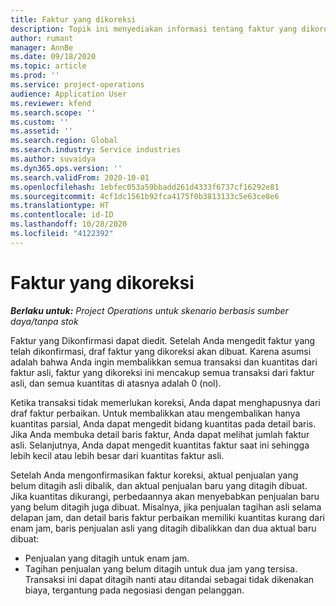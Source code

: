 ```yaml
---
title: Faktur yang dikoreksi
description: Topik ini menyediakan informasi tentang faktur yang dikoreksi.
author: rumant
manager: AnnBe
ms.date: 09/18/2020
ms.topic: article
ms.prod: ''
ms.service: project-operations
audience: Application User
ms.reviewer: kfend
ms.search.scope: ''
ms.custom: ''
ms.assetid: ''
ms.search.region: Global
ms.search.industry: Service industries
ms.author: suvaidya
ms.dyn365.ops.version: ''
ms.search.validFrom: 2020-10-01
ms.openlocfilehash: 1ebfec053a59bbadd261d4333f6737cf16292e81
ms.sourcegitcommit: 4cf1dc1561b92fca4175f0b3813133c5e63ce8e6
ms.translationtype: HT
ms.contentlocale: id-ID
ms.lasthandoff: 10/28/2020
ms.locfileid: "4122392"
---
```

# <a name="corrected-invoices"></a>Faktur yang dikoreksi

_**Berlaku untuk:** Project Operations untuk skenario berbasis sumber daya/tanpa stok_

Faktur yang Dikonfirmasi dapat diedit. Setelah Anda mengedit faktur yang telah dikonfirmasi, draf faktur yang dikoreksi akan dibuat. Karena asumsi adalah bahwa Anda ingin membalikkan semua transaksi dan kuantitas dari faktur asli, faktur yang dikoreksi ini mencakup semua transaksi dari faktur asli, dan semua kuantitas di atasnya adalah 0 (nol).

Ketika transaksi tidak memerlukan koreksi, Anda dapat menghapusnya dari draf faktur perbaikan. Untuk membalikkan atau mengembalikan hanya kuantitas parsial, Anda dapat mengedit bidang kuantitas pada detail baris. Jika Anda membuka detail baris faktur, Anda dapat melihat jumlah faktur asli. Selanjutnya, Anda dapat mengedit kuantitas faktur saat ini sehingga lebih kecil atau lebih besar dari kuantitas faktur asli.

Setelah Anda mengonfirmasikan faktur koreksi, aktual penjualan yang belum ditagih asli dibalik, dan aktual penjualan baru yang ditagih dibuat. Jika kuantitas dikurangi, perbedaannya akan menyebabkan penjualan baru yang belum ditagih juga dibuat. Misalnya, jika penjualan tagihan asli selama delapan jam, dan detail baris faktur perbaikan memiliki kuantitas kurang dari enam jam, baris penjualan asli yang ditagih dibalikkan dan dua aktual baru dibuat:

- Penjualan yang ditagih untuk enam jam.
- Tagihan penjualan yang belum ditagih untuk dua jam yang tersisa. Transaksi ini dapat ditagih nanti atau ditandai sebagai tidak dikenakan biaya, tergantung pada negosiasi dengan pelanggan.
